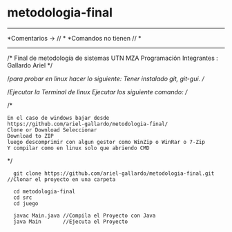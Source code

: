 # metodologia-final
*************************
*Comentarios -> //      *
*Comandos no tienen //  *
*************************
 /* Final de metodología de sistemas UTN MZA Programación
  Integrantes : Gallardo Ariel */
  
  
 /*para probar en linux hacer lo siguiente:
   Tener instalado git, git-gui.           /*
  
  /*Ejecutar la Terminal de linux
  Ejecutar los siguiente comando: /*
  
  /* 
  
    En el caso de windows bajar desde 
    https://github.com/ariel-gallardo/metodologia-final/
    Clone or Download Seleccionar
    Download to ZIP
    luego descomprimir con algun gestor como WinZip o WinRar o 7-Zip
    Y compilar como en linux solo que abriendo CMD
    
  */
  
      git clone https://github.com/ariel-gallardo/metodologia-final.git  //Clonar el proyecto en una carpeta
      
      cd metodologia-final
      cd src
      cd juego
      
      javac Main.java //Compila el Proyecto con Java
      java Main       //Ejecuta el Proyecto
  
